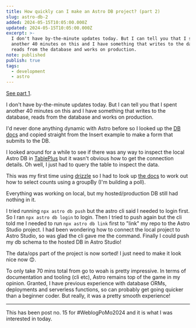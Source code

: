 ```yaml
---
title: How quickly can I make an Astro DB project? (part 2)
slug: astro-db-2
added: 2024-05-15T10:05:00.000Z
updated: 2024-05-15T10:05:00.000Z
excerpt: >-
  I don't have by-the-minute updates today. But I can tell you that I spent
  another 40 minutes on this and I have something that writes to the database,
  reads from the database and works on production.
note: published
publish: true
tags:
  - development
  - astro
---
```

[See part 1](/astro-db-1/).

I don't have by-the-minute updates today. But I can tell you that I spent another 40 minutes on this and I have something that writes to the database, reads from the database and works on production.

I'd never done anything dynamic with Astro before so I looked up the [DB docs](https://docs.astro.build/en/guides/astro-db/#insert) and copied straight from the Insert example to make a form that submits to the DB.

I looked around for a while to see if there was any way to inspect the local Astro DB in [TablePlus](https://tableplus.com/) but it wasn't obvious how to get the connection details. Oh well, I just had to query the table to inspect the data.

This was my first time using [drizzle](https://orm.drizzle.team/) so I had to look up [the docs](https://orm.drizzle.team/docs/select#aggregations-helpers) to work out how to select counts using a groupBy (I'm building a poll). 

Everything was working on local, but my hosted/production DB still had nothing in it.

I tried running `npx astro db push` but the astro cli said I needed to login first. So I ran `npx astro db login` to login. Then I tried to push again but the cli told me I needed to run `npx astro db link` first to "link" my repo to the Astro Studio project. I had been wondering how to connect the local project to Astro Studio, so was glad the cli gave me the command. Finally I could push my db schema to the hosted DB in Astro Studio!

The data/ops part of the project is now sorted! I just need to make it look nice now 😊.

To only take 70 mins total from go to woah is pretty impressive. In terms of documentation and tooling (cli etc), Astro remains top of the game in my opinion. Granted, I have previous experience with database ORMs, deployments and serverless functions, so can probably get going quicker than a beginner coder. But really, it was a pretty smooth experience!


<hr>

This has been post no. 15 for #WeblogPoMo2024 and it is what I was interested in today.
